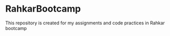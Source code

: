 # RahkarBootcamp
This repository is created for my assignments and code practices in Rahkar bootcamp
